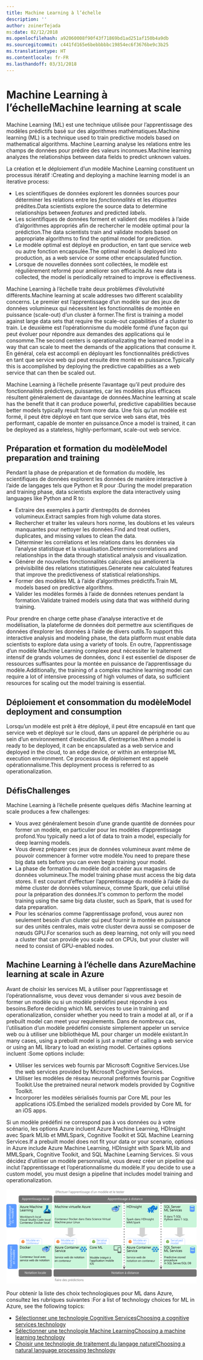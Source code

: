 ```yaml
---
title: Machine Learning à l’échelle
description: ''
author: zoinerTejada
ms:date: 02/12/2018
ms.openlocfilehash: a92060008f90f43f71869bd1ad251af150b4a9db
ms.sourcegitcommit: c441fd165e6bebbbbbc19854ec6f3676be9c3b25
ms.translationtype: HT
ms.contentlocale: fr-FR
ms.lasthandoff: 03/31/2018
---
```

# <a name="machine-learning-at-scale"></a><span data-ttu-id="9d10a-102">Machine Learning à l’échelle</span><span class="sxs-lookup"><span data-stu-id="9d10a-102">Machine learning at scale</span></span>

<span data-ttu-id="9d10a-103">Machine Learning (ML) est une technique utilisée pour l’apprentissage des modèles prédictifs basé sur des algorithmes mathématiques.</span><span class="sxs-lookup"><span data-stu-id="9d10a-103">Machine learning (ML) is a technique used to train predictive models based on mathematical algorithms.</span></span> <span data-ttu-id="9d10a-104">Machine Learning analyse les relations entre les champs de données pour prédire des valeurs inconnues.</span><span class="sxs-lookup"><span data-stu-id="9d10a-104">Machine learning analyzes the relationships between data fields to predict unknown values.</span></span>

<span data-ttu-id="9d10a-105">La création et le déploiement d’un modèle Machine Learning constituent un processus itératif :</span><span class="sxs-lookup"><span data-stu-id="9d10a-105">Creating and deploying a machine learning model is an iterative process:</span></span>

* <span data-ttu-id="9d10a-106">Les scientifiques de données explorent les données sources pour déterminer les relations entre les *fonctionnalités* et les *étiquettes* prédites.</span><span class="sxs-lookup"><span data-stu-id="9d10a-106">Data scientists explore the source data to determine relationships between *features* and predicted *labels*.</span></span>
* <span data-ttu-id="9d10a-107">Les scientifiques de données forment et valident des modèles à l’aide d’algorithmes appropriés afin de rechercher le modèle optimal pour la prédiction.</span><span class="sxs-lookup"><span data-stu-id="9d10a-107">The data scientists train and validate models based on appropriate algorithms to find the optimal model for prediction.</span></span>
* <span data-ttu-id="9d10a-108">Le modèle optimal est déployé en production, en tant que service web ou autre fonction encapsulée.</span><span class="sxs-lookup"><span data-stu-id="9d10a-108">The optimal model is deployed into production, as a web service or some other encapsulated function.</span></span>
* <span data-ttu-id="9d10a-109">Lorsque de nouvelles données sont collectées, le modèle est régulièrement reformé pour améliorer son efficacité.</span><span class="sxs-lookup"><span data-stu-id="9d10a-109">As new data is collected, the model is periodically retrained to improve is effectiveness.</span></span>

<span data-ttu-id="9d10a-110">Machine Learning à l’échelle traite deux problèmes d’évolutivité différents.</span><span class="sxs-lookup"><span data-stu-id="9d10a-110">Machine learning at scale addresses two different scalability concerns.</span></span> <span data-ttu-id="9d10a-111">Le premier est l’apprentissage d’un modèle sur des jeux de données volumineux qui nécessitent les fonctionnalités de montée en puissance (scale-out) d’un cluster à former.</span><span class="sxs-lookup"><span data-stu-id="9d10a-111">The first is training a model against large data sets that require the scale-out capabilities of a cluster to train.</span></span> <span data-ttu-id="9d10a-112">Le deuxième est l’opérationnisme du modèle formé d’une façon qui peut évoluer pour répondre aux demandes des applications qui le consomme.</span><span class="sxs-lookup"><span data-stu-id="9d10a-112">The second centers is operationalizating the learned model in a way that can scale to meet the demands of the applications that consume it.</span></span> <span data-ttu-id="9d10a-113">En général, cela est accompli en déployant les fonctionnalités prédictives en tant que service web qui peut ensuite être monté en puissance.</span><span class="sxs-lookup"><span data-stu-id="9d10a-113">Typically this is accomplished by deploying the predictive capabilities as a web service that can then be scaled out.</span></span>

<span data-ttu-id="9d10a-114">Machine Learning à l’échelle présente l’avantage qu’il peut produire des fonctionnalités prédictives, puissantes, car les modèles plus efficaces résultent généralement de davantage de données.</span><span class="sxs-lookup"><span data-stu-id="9d10a-114">Machine learning at scale has the benefit that it can produce powerful, predictive capabilities because better models typically result from more data.</span></span> <span data-ttu-id="9d10a-115">Une fois qu’un modèle est formé, il peut être déployé en tant que service web sans état, très performant, capable de monter en puissance.</span><span class="sxs-lookup"><span data-stu-id="9d10a-115">Once a model is trained, it can be deployed as a stateless, highly-performant, scale-out web service.</span></span> 

## <a name="model-preparation-and-training"></a><span data-ttu-id="9d10a-116">Préparation et formation du modèle</span><span class="sxs-lookup"><span data-stu-id="9d10a-116">Model preparation and training</span></span>

<span data-ttu-id="9d10a-117">Pendant la phase de préparation et de formation du modèle, les scientifiques de données explorent les données de manière interactive à l’aide de langages tels que Python et R pour :</span><span class="sxs-lookup"><span data-stu-id="9d10a-117">During the model preparation and training phase, data scientists explore the data interactively using languages like Python and R to:</span></span>

* <span data-ttu-id="9d10a-118">Extraire des exemples à partir d’entrepôts de données volumineux.</span><span class="sxs-lookup"><span data-stu-id="9d10a-118">Extract samples from high volume data stores.</span></span>
* <span data-ttu-id="9d10a-119">Rechercher et traiter les valeurs hors norme, les doublons et les valeurs manquantes pour nettoyer les données.</span><span class="sxs-lookup"><span data-stu-id="9d10a-119">Find and treat outliers, duplicates, and missing values to clean the data.</span></span>
* <span data-ttu-id="9d10a-120">Déterminer les corrélations et les relations dans les données via l’analyse statistique et la visualisation.</span><span class="sxs-lookup"><span data-stu-id="9d10a-120">Determine correlations and relationships in the data through statistical analysis and visualization.</span></span>
* <span data-ttu-id="9d10a-121">Générer de nouvelles fonctionnalités calculées qui améliorent la prévisibilité des relations statistiques.</span><span class="sxs-lookup"><span data-stu-id="9d10a-121">Generate new calculated features that improve the predictiveness of statistical relationships.</span></span>
* <span data-ttu-id="9d10a-122">Former des modèles ML à l’aide d’algorithmes prédictifs.</span><span class="sxs-lookup"><span data-stu-id="9d10a-122">Train ML models based on predictive algorithms.</span></span>
* <span data-ttu-id="9d10a-123">Valider les modèles formés à l’aide de données retenues pendant la formation.</span><span class="sxs-lookup"><span data-stu-id="9d10a-123">Validate trained models using data that was withheld during training.</span></span>

<span data-ttu-id="9d10a-124">Pour prendre en charge cette phase d’analyse interactive et de modélisation, la plateforme de données doit permettre aux scientifiques de données d’explorer les données à l’aide de divers outils.</span><span class="sxs-lookup"><span data-stu-id="9d10a-124">To support this interactive analysis and modeling phase, the data platform must enable data scientists to explore data using a variety of tools.</span></span> <span data-ttu-id="9d10a-125">En outre, l’apprentissage d’un modèle Machine Learning complexe peut nécessiter le traitement intensif de grands volumes de données, donc il est essentiel de disposer de ressources suffisantes pour la montée en puissance de l’apprentissage du modèle.</span><span class="sxs-lookup"><span data-stu-id="9d10a-125">Additionally, the training of a complex machine learning model can require a lot of intensive processing of high volumes of data, so sufficient resources for scaling out the model training is essential.</span></span>

## <a name="model-deployment-and-consumption"></a><span data-ttu-id="9d10a-126">Déploiement et consommation du modèle</span><span class="sxs-lookup"><span data-stu-id="9d10a-126">Model deployment and consumption</span></span>

<span data-ttu-id="9d10a-127">Lorsqu’un modèle est prêt à être déployé, il peut être encapsulé en tant que service web et déployé sur le cloud, dans un appareil de périphérie ou au sein d’un environnement d’exécution ML d’entreprise.</span><span class="sxs-lookup"><span data-stu-id="9d10a-127">When a model is ready to be deployed, it can be encapsulated as a web service and deployed in the cloud, to an edge device, or within an enterprise ML execution environment.</span></span> <span data-ttu-id="9d10a-128">Ce processus de déploiement est appelé opérationnalisme.</span><span class="sxs-lookup"><span data-stu-id="9d10a-128">This deployment process is referred to as operationalization.</span></span>

## <a name="challenges"></a><span data-ttu-id="9d10a-129">Défis</span><span class="sxs-lookup"><span data-stu-id="9d10a-129">Challenges</span></span>

<span data-ttu-id="9d10a-130">Machine Learning à l’échelle présente quelques défis :</span><span class="sxs-lookup"><span data-stu-id="9d10a-130">Machine learning at scale produces a few challenges:</span></span>

- <span data-ttu-id="9d10a-131">Vous avez généralement besoin d’une grande quantité de données pour former un modèle, en particulier pour les modèles d’apprentissage profond.</span><span class="sxs-lookup"><span data-stu-id="9d10a-131">You typically need a lot of data to train a model, especially for deep learning models.</span></span>
- <span data-ttu-id="9d10a-132">Vous devez préparer ces jeux de données volumineux avant même de pouvoir commencer à former votre modèle.</span><span class="sxs-lookup"><span data-stu-id="9d10a-132">You need to prepare these big data sets before you can even begin training your model.</span></span>
- <span data-ttu-id="9d10a-133">La phase de formation du modèle doit accéder aux magasins de données volumineux.</span><span class="sxs-lookup"><span data-stu-id="9d10a-133">The model training phase must access the big data stores.</span></span> <span data-ttu-id="9d10a-134">Il est courant d’effectuer l’apprentissage du modèle à l’aide du même cluster de données volumineux, comme Spark, que celui utilisé pour la préparation des données.</span><span class="sxs-lookup"><span data-stu-id="9d10a-134">It's common to perform the model training using the same big data cluster, such as Spark, that is used for data preparation.</span></span> 
- <span data-ttu-id="9d10a-135">Pour les scénarios comme l’apprentissage profond, vous aurez non seulement besoin d’un cluster qui peut fournir la montée en puissance sur des unités centrales, mais votre cluster devra aussi se composer de nœuds GPU.</span><span class="sxs-lookup"><span data-stu-id="9d10a-135">For scenarios such as deep learning, not only will you need a cluster that can provide you scale out on CPUs, but your cluster will need to consist of GPU-enabled nodes.</span></span>

## <a name="machine-learning-at-scale-in-azure"></a><span data-ttu-id="9d10a-136">Machine Learning à l’échelle dans Azure</span><span class="sxs-lookup"><span data-stu-id="9d10a-136">Machine learning at scale in Azure</span></span>

<span data-ttu-id="9d10a-137">Avant de choisir les services ML à utiliser pour l’apprentissage et l’opérationnalisme, vous devez vous demander si vous avez besoin de former un modèle ou si un modèle prédéfini peut répondre à vos besoins.</span><span class="sxs-lookup"><span data-stu-id="9d10a-137">Before deciding which ML services to use in training and operationalization, consider whether you need to train a model at all, or if a prebuilt model can meet your requirements.</span></span> <span data-ttu-id="9d10a-138">Dans de nombreux cas, l’utilisation d’un modèle prédéfini consiste simplement appeler un service web ou à utiliser une bibliothèque ML pour charger un modèle existant.</span><span class="sxs-lookup"><span data-stu-id="9d10a-138">In many cases, using a prebuilt model is just a matter of calling a web service or using an ML library to load an existing model.</span></span> <span data-ttu-id="9d10a-139">Certaines options incluent :</span><span class="sxs-lookup"><span data-stu-id="9d10a-139">Some options include:</span></span> 

- <span data-ttu-id="9d10a-140">Utiliser les services web fournis par Microsoft Cognitive Services.</span><span class="sxs-lookup"><span data-stu-id="9d10a-140">Use the web services provided by Microsoft Cognitive Services.</span></span>
- <span data-ttu-id="9d10a-141">Utiliser les modèles de réseau neuronal préformés fournis par Cognitive Toolkit.</span><span class="sxs-lookup"><span data-stu-id="9d10a-141">Use the pretrained neural network models provided by Cognitive Toolkit.</span></span>
- <span data-ttu-id="9d10a-142">Incorporer les modèles sérialisés fournis par Core ML pour les applications iOS.</span><span class="sxs-lookup"><span data-stu-id="9d10a-142">Embed the serialized models provided by Core ML for an iOS apps.</span></span> 

<span data-ttu-id="9d10a-143">Si un modèle prédéfini ne correspond pas à vos données ou à votre scénario, les options Azure incluent Azure Machine Learning, HDInsight avec Spark MLlib et MMLSpark, Cognitive Toolkit et SQL Machine Learning Services.</span><span class="sxs-lookup"><span data-stu-id="9d10a-143">If a prebuilt model does not fit your data or your scenario, options in Azure include Azure Machine Learning, HDInsight with Spark MLlib and MMLSpark, Cognitive Toolkit, and SQL Machine Learning Services.</span></span> <span data-ttu-id="9d10a-144">Si vous décidez d’utiliser un modèle personnalisé, vous devez créer un pipeline qui inclut l’apprentissage et l’opérationnalisme du modèle.</span><span class="sxs-lookup"><span data-stu-id="9d10a-144">If you decide to use a custom model, you must design a pipeline that includes model training and operationalization.</span></span> 

![Options de modèle dans Azure](./images/machine-learning-model-training-and-deployment.png)

<span data-ttu-id="9d10a-146">Pour obtenir la liste des choix technologiques pour ML dans Azure, consultez les rubriques suivantes :</span><span class="sxs-lookup"><span data-stu-id="9d10a-146">For a list of technology choices for ML in Azure, see the following topics:</span></span>

- [<span data-ttu-id="9d10a-147">Sélectionner une technologie Cognitive Services</span><span class="sxs-lookup"><span data-stu-id="9d10a-147">Choosing a cognitive services technology</span></span>](../technology-choices/cognitive-services.md)
- [<span data-ttu-id="9d10a-148">Sélectionner une technologie Machine Learning</span><span class="sxs-lookup"><span data-stu-id="9d10a-148">Choosing a machine learning technology</span></span>](../technology-choices/data-science-and-machine-learning.md)
- [<span data-ttu-id="9d10a-149">Choisir une technologie de traitement du langage naturel</span><span class="sxs-lookup"><span data-stu-id="9d10a-149">Choosing a natural language processing technology</span></span>](../technology-choices/natural-language-processing.md)
